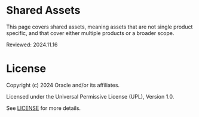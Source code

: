 # Shared Assets

This page covers shared assets, meaning assets that are not single product specific, and that cover either multiple products or a broader scope.

Reviewed: 2024.11.16


# License

Copyright (c) 2024 Oracle and/or its affiliates.

Licensed under the Universal Permissive License (UPL), Version 1.0.

See [LICENSE](https://github.com/oracle-devrel/technology-engineering/blob/main/LICENSE) for more details.
